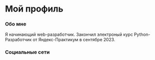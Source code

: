 # Мой профиль

### Обо мне
Я начинающий web-разработчик. Закончил электроный курс Python-Разработчик от Яндекс-Практикум в сентябре 2023.

### Социальные сети
